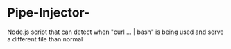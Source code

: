 # Pipe-Injector-
Node.js script that can detect when "curl ... | bash" is being used and serve a different file than normal
